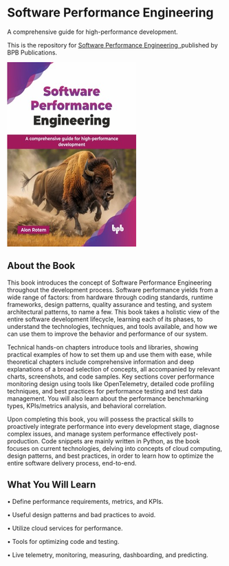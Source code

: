 # Software Performance Engineering

A comprehensive guide for high-performance development.

This is the repository for [Software Performance Engineering
](https://bpbonline.com/products/software-performance-engineering?variant=44647893500104),published by BPB Publications.

<img src="9789365895445.jpg">

## About the Book
This book introduces the concept of Software Performance Engineering throughout the development process. Software performance yields from a wide range of factors: from hardware through coding standards, runtime frameworks, design patterns, quality assurance and testing, and system architectural patterns, to name a few. This book takes a holistic view of the entire software development lifecycle, learning each of its phases, to understand the technologies, techniques, and tools available, and how we can use them to improve the behavior and performance of our system.

Technical hands-on chapters introduce tools and libraries, showing practical examples of how to set them up and use them with ease, while theoretical chapters include comprehensive information and deep explanations of a broad selection of concepts, all accompanied by relevant charts, screenshots, and code samples.  Key sections cover performance monitoring design using tools like OpenTelemetry, detailed code profiling techniques, and best practices for performance testing and test data management. You will also learn about the performance benchmarking types, KPIs/metrics analysis, and behavioral correlation.

Upon completing this book, you will possess the practical skills to proactively integrate performance into every development stage, diagnose complex issues, and manage system performance effectively post-production. Code snippets are mainly written in Python, as the book focuses on current technologies, delving into concepts of cloud computing, design patterns, and best practices, in order to learn how to optimize the entire software delivery process, end-to-end.

## What You Will Learn
• Define performance requirements, metrics, and KPIs.

• Useful design patterns and bad practices to avoid.

• Utilize cloud services for performance.

• Tools for optimizing code and testing.

• Live telemetry, monitoring, measuring, dashboarding, and predicting.
